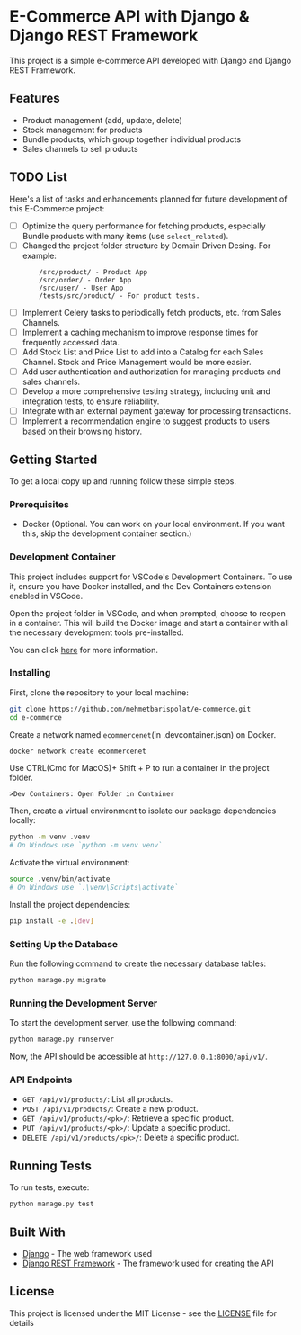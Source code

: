 # E-Commerce API with Django & Django REST Framework

This project is a simple e-commerce API developed with Django and Django REST Framework.

## Features

- Product management (add, update, delete)
- Stock management for products
- Bundle products, which group together individual products
- Sales channels to sell products

## TODO List

Here's a list of tasks and enhancements planned for future development of this E-Commerce project:

- [ ] Optimize the query performance for fetching products, especially Bundle products with many items (use `select_related`).
- [ ] Changed the project folder structure by Domain Driven Desing. For example: 
    ```
        /src/product/ - Product App
        /src/order/ - Order App
        /src/user/ - User App
        /tests/src/product/ - For product tests.
    ```
- [ ] Implement Celery tasks to periodically fetch products, etc. from Sales Channels.
- [ ] Implement a caching mechanism to improve response times for frequently accessed data.
- [ ] Add Stock List and Price List to add into a Catalog for each Sales Channel. Stock and Price Management would be more easier.
- [ ] Add user authentication and authorization for managing products and sales channels.
- [ ] Develop a more comprehensive testing strategy, including unit and integration tests, to ensure reliability.
- [ ] Integrate with an external payment gateway for processing transactions.
- [ ] Implement a recommendation engine to suggest products to users based on their browsing history.

## Getting Started

To get a local copy up and running follow these simple steps.

### Prerequisites

- Docker (Optional. You can work on your local environment. If you want this, skip the development container section.) 

### Development Container
This project includes support for VSCode's Development Containers. To use it, ensure you have Docker installed, and the Dev Containers extension enabled in VSCode.

Open the project folder in VSCode, and when prompted, choose to reopen in a container. This will build the Docker image and start a container with all the necessary development tools pre-installed.

You can click [here](https://code.visualstudio.com/docs/devcontainers/containers) for more information.

### Installing

First, clone the repository to your local machine:

```bash
git clone https://github.com/mehmetbarispolat/e-commerce.git
cd e-commerce
```

Create a network named `ecommercenet`(in .devcontainer.json) on Docker.

```bash
docker network create ecommercenet
```

Use CTRL(Cmd for MacOS)+ Shift + P to run a container in the project folder.

```
>Dev Containers: Open Folder in Container
```

Then, create a virtual environment to isolate our package dependencies locally:

```bash
python -m venv .venv
# On Windows use `python -m venv venv`
```

Activate the virtual environment:

```bash
source .venv/bin/activate
# On Windows use `.\venv\Scripts\activate`
```

Install the project dependencies:

```bash
pip install -e .[dev]
```

### Setting Up the Database

Run the following command to create the necessary database tables:

```bash
python manage.py migrate
```

### Running the Development Server

To start the development server, use the following command:

```bash
python manage.py runserver
```

Now, the API should be accessible at `http://127.0.0.1:8000/api/v1/`.

### API Endpoints

- `GET /api/v1/products/`: List all products.
- `POST /api/v1/products/`: Create a new product.
- `GET /api/v1/products/<pk>/`: Retrieve a specific product.
- `PUT /api/v1/products/<pk>/`: Update a specific product.
- `DELETE /api/v1/products/<pk>/`: Delete a specific product.

## Running Tests

To run tests, execute:

```bash
python manage.py test
```

## Built With

- [Django](https://www.djangoproject.com/) - The web framework used
- [Django REST Framework](https://www.django-rest-framework.org/) - The framework used for creating the API

## License

This project is licensed under the MIT License - see the [LICENSE](https://github.com/mehmetbarispolat/e-commerce/LICENSE) file for details
```